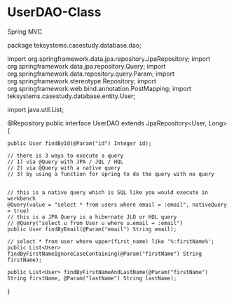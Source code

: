 # UserDAO-Class
Spring MVC


package teksystems.casestudy.database.dao;

import org.springframework.data.jpa.repository.JpaRepository;
import org.springframework.data.jpa.repository.Query;
import org.springframework.data.repository.query.Param;
import org.springframework.stereotype.Repository;
import org.springframework.web.bind.annotation.PostMapping;
import teksystems.casestudy.database.entity.User;

import java.util.List;

@Repository
public interface UserDAO extends JpaRepository<User, Long> {

    public User findById(@Param("id") Integer id);

    // there is 3 ways to execute a query
    // 1) via @Query with JPA / JQL / HQL
    // 2) via @Query with a native query
    // 3) by using a function for spring to do the query with no query


    // this is a native query which is SQL like you would execute in workbench
    @Query(value = "select * from users where email = :email", nativeQuery = true)
    // this is a JPA Query is a hibernate JLQ or HQL query
    // @Query("select u from User u where u.email = :email")
    public User findByEmail(@Param("email") String email);

    // select * from user where upper(first_name) like '%:firstName%';
    public List<User> findByFirstNameIgnoreCaseContaining(@Param("firstName") String firstName);

    public List<User> findByFirstNameAndLastName(@Param("firstName") String firstName, @Param("lastName") String lastName);


}
